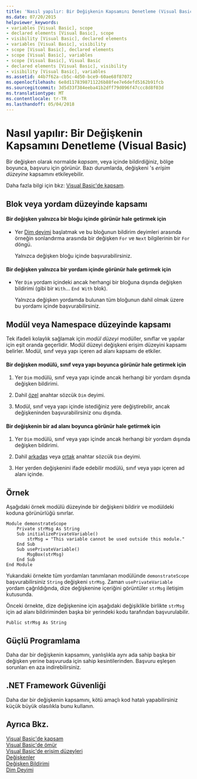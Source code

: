 ```yaml
---
title: 'Nasıl yapılır: Bir Değişkenin Kapsamını Denetleme (Visual Basic)'
ms.date: 07/20/2015
helpviewer_keywords:
- variables [Visual Basic], scope
- declared elements [Visual Basic], scope
- visibility [Visual Basic], declared elements
- variables [Visual Basic], visibility
- scope [Visual Basic], declared elements
- scope [Visual Basic], variables
- scope [Visual Basic], Visual Basic
- declared elements [Visual Basic], visibility
- visibility [Visual Basic], variables
ms.assetid: 44b7f62a-cb5c-4d50-bce9-60ae68f87072
ms.openlocfilehash: 6e8d1178398711226b88fee7e6defd5162b91fcb
ms.sourcegitcommit: 3d5d33f384eeba41b2dff79d096f47ccc8d8f03d
ms.translationtype: MT
ms.contentlocale: tr-TR
ms.lasthandoff: 05/04/2018
---
```

# <a name="how-to-control-the-scope-of-a-variable-visual-basic"></a>Nasıl yapılır: Bir Değişkenin Kapsamını Denetleme (Visual Basic)
Bir değişken olarak normalde *kapsam*, veya içinde bildirdiğiniz, bölge boyunca, başvuru için görünür. Bazı durumlarda, değişkeni 's *erişim düzeyine* kapsamını etkileyebilir.  
  
 Daha fazla bilgi için bkz: [Visual Basic'de kapsam](../../../../visual-basic/programming-guide/language-features/declared-elements/scope.md).  
  
## <a name="scope-at-block-or-procedure-level"></a>Blok veya yordam düzeyinde kapsamı  
  
#### <a name="to-make-a-variable-visible-only-within-a-block"></a>Bir değişken yalnızca bir bloğu içinde görünür hale getirmek için  
  
-   Yer [Dim deyimi](../../../../visual-basic/language-reference/statements/dim-statement.md) başlatmak ve bu bloğunun bildirim deyimleri arasında örneğin sonlandırma arasında bir değişken `For` ve `Next` bilgilerinin bir `For` döngü.  
  
     Yalnızca değişken bloğu içinde başvurabilirsiniz.  
  
#### <a name="to-make-a-variable-visible-only-within-a-procedure"></a>Bir değişken yalnızca bir yordam içinde görünür hale getirmek için  
  
-   Yer `Dim` yordam içindeki ancak herhangi bir bloğuna dışında değişken bildirimi (gibi bir `With`... `End With` blok).  
  
     Yalnızca değişken yordamda bulunan tüm bloğunun dahil olmak üzere bu yordamı içinde başvurabilirsiniz.  
  
## <a name="scope-at-module-or-namespace-level"></a>Modül veya Namespace düzeyinde kapsamı  
 Tek ifadeli kolaylık sağlamak için *modül düzeyi* modüller, sınıflar ve yapılar için eşit oranda geçerlidir. Modül düzeyi değişkeni erişim düzeyini kapsamı belirler. Modül, sınıf veya yapı içeren ad alanı kapsamı de etkiler.  
  
#### <a name="to-make-a-variable-visible-throughout-a-module-class-or-structure"></a>Bir değişken modülü, sınıf veya yapı boyunca görünür hale getirmek için  
  
1.  Yer `Dim` modülü, sınıf veya yapı içinde ancak herhangi bir yordam dışında değişken bildirimi.  
  
2.  Dahil [özel](../../../../visual-basic/language-reference/modifiers/private.md) anahtar sözcük `Dim` deyimi.  
  
3.  Modül, sınıf veya yapı içinde istediğiniz yere değiştirebilir, ancak değişkeninden başvurabilirsiniz onu dışında.  
  
#### <a name="to-make-a-variable-visible-throughout-a-namespace"></a>Bir değişkenin bir ad alanı boyunca görünür hale getirmek için  
  
1.  Yer `Dim` modülü, sınıf veya yapı içinde ancak herhangi bir yordam dışında değişken bildirimi.  
  
2.  Dahil [arkadaş](../../../../visual-basic/language-reference/modifiers/friend.md) veya [ortak](../../../../visual-basic/language-reference/modifiers/public.md) anahtar sözcük `Dim` deyimi.  
  
3.  Her yerden değişkenini ifade edebilir modülü, sınıf veya yapı içeren ad alanı içinde.  
  
## <a name="example"></a>Örnek  
 Aşağıdaki örnek modülü düzeyinde bir değişkeni bildirir ve modüldeki koduna görünürlüğü sınırlar.  
  
```  
Module demonstrateScope  
    Private strMsg As String  
    Sub initializePrivateVariable()  
        strMsg = "This variable cannot be used outside this module."  
    End Sub  
    Sub usePrivateVariable()  
        MsgBox(strMsg)  
    End Sub  
End Module  
```  
  
 Yukarıdaki örnekte tüm yordamları tanımlanan modülünde `demonstrateScope` başvurabilirsiniz `String` değişkeni `strMsg`. Zaman `usePrivateVariable` yordam çağrıldığında, dize değişkenine içeriğini görüntüler `strMsg` iletişim kutusunda.  
  
 Önceki örnekte, dize değişkenine için aşağıdaki değişiklikle birlikte `strMsg` için ad alanı bildiriminden başka bir yerindeki kodu tarafından başvurulabilir.  
  
```  
Public strMsg As String  
```  
  
## <a name="robust-programming"></a>Güçlü Programlama  
 Daha dar bir değişkenin kapsamını, yanlışlıkla aynı ada sahip başka bir değişken yerine başvuruda için sahip kesintilerinden. Başvuru eşleşen sorunları en aza indirebilirsiniz.  
  
## <a name="net-framework-security"></a>.NET Framework Güvenliği  
 Daha dar bir değişkenin kapsamını, kötü amaçlı kod hatalı yapabilirsiniz küçük büyük olasılıkla bunu kullanın.  
  
## <a name="see-also"></a>Ayrıca Bkz.  
 [Visual Basic'de kapsam](../../../../visual-basic/programming-guide/language-features/declared-elements/scope.md)  
 [Visual Basic'de ömür](../../../../visual-basic/programming-guide/language-features/declared-elements/lifetime.md)  
 [Visual Basic'de erişim düzeyleri](../../../../visual-basic/programming-guide/language-features/declared-elements/access-levels.md)  
 [Değişkenler](../../../../visual-basic/programming-guide/language-features/variables/index.md)  
 [Değişken Bildirimi](../../../../visual-basic/programming-guide/language-features/variables/variable-declaration.md)  
 [Dim Deyimi](../../../../visual-basic/language-reference/statements/dim-statement.md)
